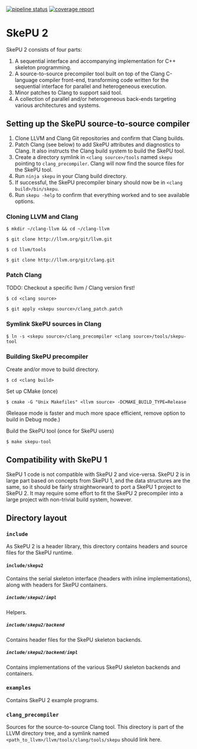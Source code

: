 [![pipeline status](https://gitlab.ida.liu.se/exa2pro/skepu/badges/master/pipeline.svg)](https://gitlab.ida.liu.se/exa2pro/skepu/commits/master)
[![coverage report](https://gitlab.ida.liu.se/exa2pro/skepu/badges/master/coverage.svg)](https://gitlab.ida.liu.se/exa2pro/skepu/commits/master)

# SkePU 2

SkePU 2 consists of four parts:

1. A sequential interface and accompanying implementation for C++ skeleton programming.
2. A source-to-source precompiler tool built on top of the Clang C-language compiler front-end,
	transforming code written for the sequential interface for parallel and heterogeneous execution.
3. Minor patches to Clang to support said tool.
4. A collection of parallel and/or heterogeneous back-ends targeting various architectures and systems.

## Setting up the SkePU source-to-source compiler

1. Clone LLVM and Clang Git repositories and confirm that Clang builds.
2. Patch Clang (see below) to add SkePU attributes and diagnostics to Clang.
	It also instructs the Clang build system to build the SkePU tool.
3. Create a directory symlink in `<clang source>/tools` named `skepu` pointing to `clang_precompiler`.
	Clang will now find the source files for the SkePU tool.
4. Run `ninja skepu` in your Clang build directory.
5. If successful, the SkePU precompiler binary should now be in `<clang build>/bin/skepu`.
6. Run `skepu -help` to confirm that everything worked and to see available options.

### Cloning LLVM and Clang

`$ mkdir ~/clang-llvm && cd ~/clang-llvm`

`$ git clone http://llvm.org/git/llvm.git`

`$ cd llvm/tools`

`$ git clone http://llvm.org/git/clang.git`


### Patch Clang

TODO: Checkout a specific llvm / Clang version first!

`$ cd <clang source>`

`$ git apply <skepu source>/clang_patch.patch`

### Symlink SkePU sources in Clang

`$ ln -s <skepu source>/clang_precompiler <clang source>/tools/skepu-tool`

### Building SkePU precompiler

Create and/or move to build directory.

`$ cd <clang build>`

Set up CMake (once)

`$ cmake -G "Unix Makefiles" <llvm source> -DCMAKE_BUILD_TYPE=Release`

(Release mode is faster and much more space efficient, remove option to build in Debug mode.)

Build the SkePU tool (once for SkePU users)

`$ make skepu-tool`


## Compatibility with SkePU 1

SkePU 1 code is not compatible with SkePU 2 and vice-versa. SkePU 2 is in large part based on concepts from SkePU 1, and the data structures are the same, so it should be fairly straightworward to port a SkePU 1 project to SkePU 2. It may require some effort to fit the SkePU 2 precompiler into a large project with non-trivial build system, however.

## Directory layout


### `include`

As SkePU 2 is a header library, this directory contains headers and source files for the SkePU runtime.

#### `include/skepu2`

Contains the serial skeleton interface (headers with inline implementations), along with headers for SkePU containers.

##### `include/skepu2/impl`

Helpers.

##### `include/skepu2/backend`

Contains header files for the SkePU skeleton backends.

##### `include/skepu2/backend/impl`

Contains implementations of the various SkePU skeleton backends and containers.

### `examples`

Contains SkePU 2 example programs.

### `clang_precompiler`

Sources for the source-to-source Clang tool. This directory is part of the LLVM directory tree, and a symlink named `<path_to_llvm>/llvm/tools/clang/tools/skepu` should link here.

